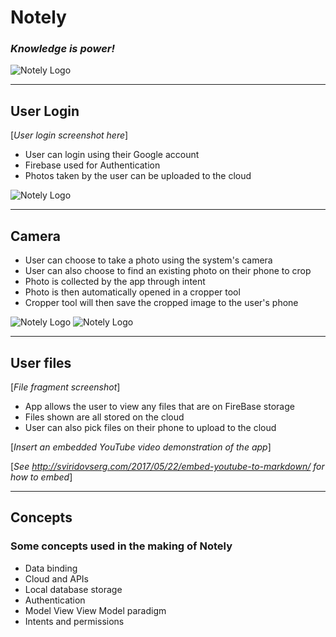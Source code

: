 # Notely
 ### ***Knowledge is power!***

![Notely Logo](./app/src/main/res/drawable/notely_logo.png?raw=true "Logo")

---

## User Login

[*User login screenshot here*]

 - User can login using their Google account
 - Firebase used for Authentication
 - Photos taken by the user can be uploaded to the cloud

![Notely Logo](./Presentation/sign_in.png?raw=true "Cropper")

---

## Camera

- User can choose to take a photo using the system's camera
- User can also choose to find an existing photo on their phone to crop
- Photo is collected by the app through intent
- Photo is then automatically opened in a cropper tool
- Cropper tool will then save the cropped image to the user's phone

![Notely Logo](./Presentation/cropper.png?raw=true "Before")
![Notely Logo](./Presentation/cropped.png?raw=true "After")

---

## User files

[*File fragment screenshot*]

- App allows the user to view any files that are on FireBase storage
- Files shown are all stored on the cloud
- User can also pick files on their phone to upload to the cloud


[*Insert an embedded YouTube video demonstration of the app*]

[*See http://sviridovserg.com/2017/05/22/embed-youtube-to-markdown/ for how to embed*]

---

## Concepts

### Some concepts used in the making of Notely

- Data binding
- Cloud and APIs
- Local database storage
- Authentication
- Model View View Model paradigm
- Intents and permissions